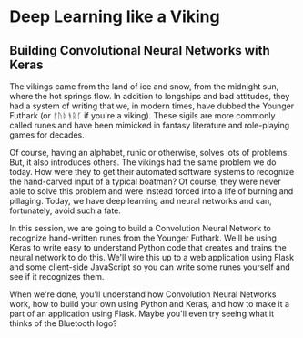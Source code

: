 # Deep Learning like a Viking
## Building Convolutional Neural Networks with Keras

The vikings came from the land of ice and snow, from the midnight sun, where the hot springs flow. In addition to longships and bad attitudes, they had a system of writing that we, in modern times, have dubbed the Younger Futhark (or ᚠᚢᚦᚬᚱᚴ if you're a viking). These sigils are more commonly called runes and have been mimicked in fantasy literature and role-playing games for decades.

Of course, having an alphabet, runic or otherwise, solves lots of problems. But, it also introduces others. The vikings had the same problem we do today. How were they to get their automated software systems to recognize the hand-carved input of a typical boatman? Of course, they were never able to solve this problem and were instead forced into a life of burning and pillaging. Today, we have deep learning and neural networks and can, fortunately, avoid such a fate.

In this session, we are going to build a Convolution Neural Network to recognize hand-written runes from the Younger Futhark. We'll be using Keras to write easy to understand Python code that creates and trains the neural network to do this. We'll wire this up to a web application using Flask and some client-side JavaScript so you can write some runes yourself and see if it recognizes them.

When we're done, you'll understand how Convolution Neural Networks work, how to build your own using Python and Keras, and how to make it a part of an application using Flask. Maybe you'll even try seeing what it thinks of the Bluetooth logo?
